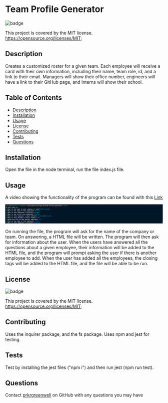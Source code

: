 <!-- @format -->

# Team Profile Generator

![badge](https://img.shields.io/badge/license-MIT-brightgreen)

This project is covered by the MIT license.
https://opensource.org/licenses/MIT;

## Description

Creates a customized roster for a given team. Each employee will receive a card with their own information, including their name, team role, id, and a link to their email. Managers will show their office number, engineers will have a link to their GitHub page, and Interns will show their school.

## Table of Contents

- [Description](#description)
- [Installation](#installation)
- [Usage](#usage)
- [License](#license)
- [Contributing](#contributing)
- [Tests](#tests)
- [Questions](#questions)

## Installation

Open the file in the node terminal, run the file index.js file.

## Usage

A video showing the functionality of the program can be found with this [Link](https://watch.screencastify.com/v/1wJJSQTHSF6FuLDrFUwU)

![image](./Media/TFG%20.png)

On running the file, the program will ask for the name of the company or team. On answering, a HTML file will be written. The program will then ask for information about the user. When the users have answered all the questions about a given employee, their information will be added to the HTML file, and the program will prompt asking the user if there is another employee to add. When the user has added all the employees, the closing tags will be added to the HTML file, and the file will be able to be run.

## License

![badge](https://img.shields.io/badge/license-MIT-brightgreen)

This project is covered by the MIT license.
https://opensource.org/licenses/MIT;

## Contributing

Uses the inquirer package, and the fs package. Uses npm and jest for testing.

## Tests

Test by installing the jest files ("npm i") and then run jest (npm run test).

## Questions

Contact [prkrgreenwell](https://github.com/prkrgreenwell) on GitHub with any questions you may have
